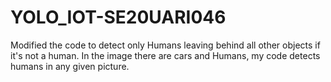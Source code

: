 # YOLO_IOT-SE20UARI046

Modified the code to detect only Humans leaving behind all other objects if it's not a human.
In the image there are cars and Humans, my code detects humans in any given picture.
